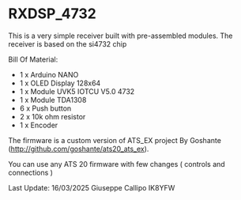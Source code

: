 # RXDSP_4732
This is a very simple receiver built with pre-assembled modules. The receiver is based on the si4732 chip

Bill Of Material:

 * 1 x Arduino NANO
 * 1 x OLED Display 128x64
 * 1 x Module UVK5 IOTCU V5.0 4732
 * 1 x Module TDA1308 
 * 6 x Push button
 * 2 x 10k ohm resistor
 * 1 x Encoder

 The firmware is a custom version of ATS_EX project
 By Goshante  (http://github.com/goshante/ats20_ats_ex).
 
 You can use any ATS 20 firmware with few changes ( controls and connections )

Last Update: 16/03/2025
Giuseppe Callipo IK8YFW

